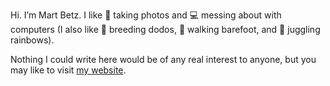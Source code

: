 Hi. I’m Mart Betz. I like  :camera_flash:  taking photos and  :computer:  messing about with computers (I also like :egg: breeding dodos,  :footprints:  walking barefoot, and :rainbow: juggling rainbows).

Nothing I could write here would be of any real interest to anyone, but you may like to visit [my website](martbetz.github.io).
